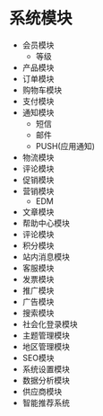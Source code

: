 # 系统模块

* 会员模块
  - 等级
* 产品模块
* 订单模块
* 购物车模块
* 支付模块
* 通知模块
  * 短信
  * 邮件
  * PUSH(应用通知)
* 物流模块
* 评论模块
* 促销模块
* 营销模块
  - EDM
* 文章模块
* 帮助中心模块
* 评论模块
* 积分模块
* 站内消息模块
* 客服模块
* 发票模块
* 推广模块
* 广告模块
* 搜索模块
* 社会化登录模块
* 主题管理模块
* 地区管理模块
* SEO模块
* 系统设置模块
* 数据分析模块
* 供应商模块
* 智能推荐系统
